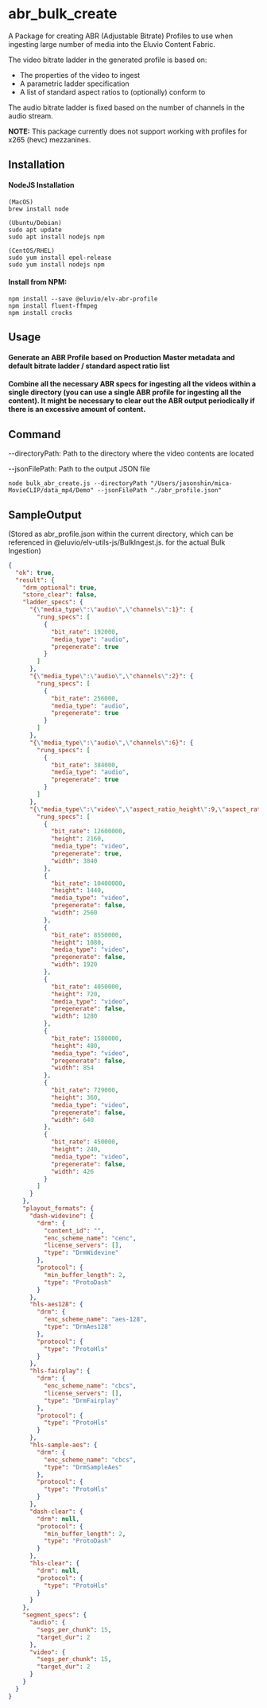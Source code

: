 # abr_bulk_create

A Package for creating ABR (Adjustable Bitrate) Profiles to use when ingesting large number of media into the Eluvio Content Fabric. 

The video bitrate ladder in the generated profile is based on:

* The properties of the video to ingest
* A parametric ladder specification
* A list of standard aspect ratios to (optionally) conform to

The audio bitrate ladder is fixed based on the number of channels in the audio stream.

**NOTE:** This package currently does not support working with profiles for x265 (hevc) mezzanines.

## Installation

#### NodeJS Installation

```
(MacOS)
brew install node
```

```
(Ubuntu/Debian)
sudo apt update
sudo apt install nodejs npm
```

```
(CentOS/RHEL)
sudo yum install epel-release
sudo yum install nodejs npm
```

#### Install from NPM:

```
npm install --save @eluvio/elv-abr-profile
npm install fluent-ffmpeg
npm install crocks
```

## Usage

#### Generate an ABR Profile based on Production Master metadata and default bitrate ladder / standard aspect ratio list

#### Combine all the necessary ABR specs for ingesting all the videos within a single directory (you can use a single ABR profile for ingesting all the content). It might be necessary to clear out the ABR output periodically if there is an excessive amount of content.

## Command
--directoryPath: Path to the directory where the video contents are located

--jsonFilePath: Path to the output JSON file

```
node bulk_abr_create.js --directoryPath "/Users/jasonshin/mica-MovieCLIP/data_mp4/Demo" --jsonFilePath "./abr_profile.json"
```
## SampleOutput 
(Stored as abr_profile.json within the current directory, which can be referenced in @eluvio/elv-utils-js/BulkIngest.js. for the actual Bulk Ingestion)

```json
{
  "ok": true,
  "result": {
    "drm_optional": true,
    "store_clear": false,
    "ladder_specs": {
      "{\"media_type\":\"audio\",\"channels\":1}": {
        "rung_specs": [
          {
            "bit_rate": 192000,
            "media_type": "audio",
            "pregenerate": true
          }
        ]
      },
      "{\"media_type\":\"audio\",\"channels\":2}": {
        "rung_specs": [
          {
            "bit_rate": 256000,
            "media_type": "audio",
            "pregenerate": true
          }
        ]
      },
      "{\"media_type\":\"audio\",\"channels\":6}": {
        "rung_specs": [
          {
            "bit_rate": 384000,
            "media_type": "audio",
            "pregenerate": true
          }
        ]
      },
      "{\"media_type\":\"video\",\"aspect_ratio_height\":9,\"aspect_ratio_width\":16}": {
        "rung_specs": [
          {
            "bit_rate": 12600000,
            "height": 2160,
            "media_type": "video",
            "pregenerate": true,
            "width": 3840
          },
          {
            "bit_rate": 10400000,
            "height": 1440,
            "media_type": "video",
            "pregenerate": false,
            "width": 2560
          },
          {
            "bit_rate": 8550000,
            "height": 1080,
            "media_type": "video",
            "pregenerate": false,
            "width": 1920
          },
          {
            "bit_rate": 4050000,
            "height": 720,
            "media_type": "video",
            "pregenerate": false,
            "width": 1280
          },
          {
            "bit_rate": 1580000,
            "height": 480,
            "media_type": "video",
            "pregenerate": false,
            "width": 854
          },
          {
            "bit_rate": 729000,
            "height": 360,
            "media_type": "video",
            "pregenerate": false,
            "width": 640
          },
          {
            "bit_rate": 450000,
            "height": 240,
            "media_type": "video",
            "pregenerate": false,
            "width": 426
          }
        ]
      }
    },
    "playout_formats": {
      "dash-widevine": {
        "drm": {
          "content_id": "",
          "enc_scheme_name": "cenc",
          "license_servers": [],
          "type": "DrmWidevine"
        },
        "protocol": {
          "min_buffer_length": 2,
          "type": "ProtoDash"
        }
      },
      "hls-aes128": {
        "drm": {
          "enc_scheme_name": "aes-128",
          "type": "DrmAes128"
        },
        "protocol": {
          "type": "ProtoHls"
        }
      },
      "hls-fairplay": {
        "drm": {
          "enc_scheme_name": "cbcs",
          "license_servers": [],
          "type": "DrmFairplay"
        },
        "protocol": {
          "type": "ProtoHls"
        }
      },
      "hls-sample-aes": {
        "drm": {
          "enc_scheme_name": "cbcs",
          "type": "DrmSampleAes"
        },
        "protocol": {
          "type": "ProtoHls"
        }
      },
      "dash-clear": {
        "drm": null,
        "protocol": {
          "min_buffer_length": 2,
          "type": "ProtoDash"
        }
      },
      "hls-clear": {
        "drm": null,
        "protocol": {
          "type": "ProtoHls"
        }
      }
    },
    "segment_specs": {
      "audio": {
        "segs_per_chunk": 15,
        "target_dur": 2
      },
      "video": {
        "segs_per_chunk": 15,
        "target_dur": 2
      }
    }
  }
}
```


